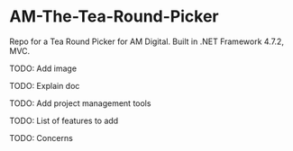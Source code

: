 # AM-The-Tea-Round-Picker
Repo for a Tea Round Picker for AM Digital. Built in .NET Framework 4.7.2, MVC.

TODO: Add image

TODO: Explain doc 

TODO: Add project management tools

TODO: List of features to add 

TODO: Concerns 

